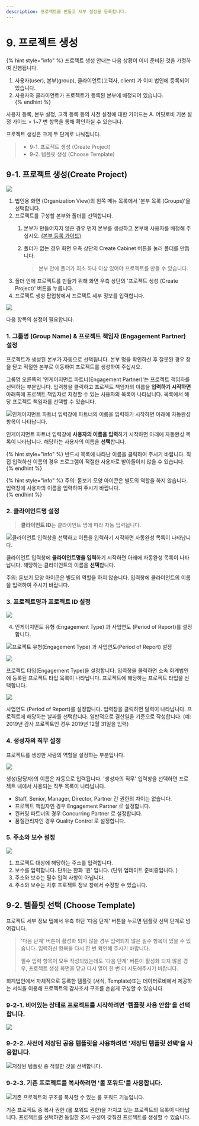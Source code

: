 ```yaml
---
description: 프로젝트를 만들고 세부 설정을 등록합니다.
---
```


# 9. 프로젝트 생성

{% hint style="info" %}
프로젝트 생성 안내는 다음 상황이 이미 준비된 것을 가정하여 진행됩니다. 

1. 사용자\(user\), 본부\(group\), 클라이언트\(고객사, client\) 가 이미 법인에 등록되어 있습니다. 
2. 사용자와 클라이언트가 프로젝트가 등록된 본부에 배정되어 있습니다.  
{% endhint %}

사용자 등록, 본부 설정, 고객 등록 등의 사전 설정에 대한 가이드는 A. 어딧로비 기본 설정 가이드 &gt; 1~7 번 항목을 통해 확인하실 수 있습니다. 

프로젝트 생성은 크게 두 단계로 나눠집니다. 

> * 9-1. 프로젝트 생성 \(Create Project\) 
> * 9-2. 템플릿 생성 \(Choose Template\)

## 9-1. 프로젝트 생성\(Create Project\)

![](../../.gitbook/assets/a_8_1%20%281%29.jpg)

1. 법인용 화면 \(Organization View\)의 왼쪽 메뉴 목록에서 '본부 목록 \(Groups\)'을 선택합니다. 
2. 프로젝트를 구성할 본부와 폴더를 선택합니다. 
   1. 본부가 만들어지지 않은 경우 먼저 본부를 생성하고 본부에 사용자를 배정해 주십시오. [\(본부 등록 가이드\)](x.-group-1.md)
   2. 폴더가 없는 경우 화면 우측 상단의 Create Cabinet 버튼을 눌러 폴더를 만듭니다. 

      > 본부 안에 폴더가 최소 하나 이상 있어야 프로젝트를 만들 수 있습니다.
3. 폴더 안에 프로젝트를 만들기 위해 화면 우측 상단의 '프로젝트 생성 \(Create Project\)' 버튼을 누릅니다. 
4. 프로젝트 생성 팝업창에서 프로젝트 세부 정보를 입력합니다.  

![](../../.gitbook/assets/a_8_2.jpg)

다음 항목의 설정이 필요합니다.  

### **1. 그룹명** \(Group Name\) & **프로젝트 책임자 \(Engagement Partner\) 설정**  

프로젝트가 생성된 본부가 자동으로 선택됩니다. 본부 명을 확인하신 후 잘못된 경우 창을 닫고 적절한 본부로 이동하여 프로젝트를 생성하여 주십시오. 

그룹명 오른쪽의 '인게이지먼트 파트너\(Engagement Partner\)'는 프로젝트 책임자를 선택하는 부분입니다. 입력창을 클릭하고 프로젝트 책임자의 이름을 **입력하기 시작하면** 아래쪽에 프로젝트 책임자로 지정할 수 있는 사용자의 목록이 나타납니다.  목록에서 해당 프로젝트 책임자를 선택할 수 있습니다.  

![&#xC778;&#xAC8C;&#xC774;&#xC9C0;&#xBA3C;&#xD2B8; &#xD30C;&#xD2B8;&#xB108; &#xC785;&#xB825;&#xCC3D;&#xC5D0; &#xD30C;&#xD2B8;&#xB108;&#xC758; &#xC774;&#xB984;&#xC744; &#xC785;&#xB825;&#xD558;&#xAE30; &#xC2DC;&#xC791;&#xD558;&#xBA74; &#xC544;&#xB798;&#xC5D0; &#xC790;&#xB3D9;&#xC644;&#xC131; &#xD56D;&#xBAA9;&#xC774; &#xB098;&#xD0C0;&#xB0A9;&#xB2C8;&#xB2E4;.](../../.gitbook/assets/image%20%2861%29.png)

인게이지먼트 파트너 입력창에 **사용자의 이름을 입력**하기 시작하면 아래에 자동완성 목록이 나타납니다. 해당하는 사용자의 이름을 **선택**합니다. 

{% hint style="info" %}
반드시 목록에 나타난 이름을 클릭하여 주시기 바랍니다. 직접 입력하신 이름의 경우 프로그램이 적절한 사용자로 받아들이지 않을 수 있습니다.  
{% endhint %}

{% hint style="info" %}
주의: 돋보기 모양 아이콘은 별도의 역할을 하지 않습니다. 입력창에 사용자의 이름을 입력하여 주시기 바랍니다.  
{% endhint %}

### 2. **클라이언트명 설정**  

> **클라이언트 ID**는 클라이언트 명에 따라 자동 입력됩니다.

![&#xD074;&#xB77C;&#xC774;&#xC5B8;&#xD2B8; &#xC785;&#xB825;&#xCC3D;&#xC744; &#xC120;&#xD0DD;&#xD558;&#xACE0; &#xC774;&#xB984;&#xC744; &#xC785;&#xB825;&#xD558;&#xAE30; &#xC2DC;&#xC791;&#xD558;&#xBA74; &#xC790;&#xB3D9;&#xC644;&#xC131; &#xBAA9;&#xB85D;&#xC774; &#xB098;&#xD0C0;&#xB0A9;&#xB2C8;&#xB2E4;.  ](../../.gitbook/assets/client-select-input-edited_for-web.jpg)

클라이언트 입력창에 **클라이언트명을 입력**하기 시작하면 아래에 자동완성 목록이 나타납니다. 해당하는 클라이언트의 이름을 **선택**합니다. 

주의: 돋보기 모양 아이콘은 별도의 역할을 하지 않습니다. 입력창에 클라이언트의 이름을 입력하여 주시기 바랍니다. 

### 3. **프로젝트명**과 **프로젝트 ID 설정**  

![](../../.gitbook/assets/project-title-and-id_for-web.jpg)

4. 인게이지먼트 유형 \(Engagement Type\) 과 사업연도 \(Period of Report\)를 설정합니다.  

![&#xD504;&#xB85C;&#xC81D;&#xD2B8; &#xC720;&#xD615;\(Engagement Type\) &#xACFC; &#xC0AC;&#xC5C5;&#xC5F0;&#xB3C4;\(Period of Report\) &#xC124;&#xC815;  ](../../.gitbook/assets/engagement-type_and_period-of-report_for-web.jpg)

![](../../.gitbook/assets/a_8_5.jpg)

프로젝트 타입\(Engagement Type\)을 설정합니다. 입력창을 클릭하면 소속 회계법인에 등록된 프로젝트 타입 목록이 나타납니다. 프로젝트에 해당하는 프로젝트 타입을 선택합니다. 

![](../../.gitbook/assets/a_8_6.jpg)

사업연도 \(Period of Report\)를 설정합니다. 입력창을 클릭하면 달력이 나타납니다. 프로젝트에 해당하는 날짜를 선택합니다.  일반적으로 결산일을 기준으로 작성합니다. \(예: 2019년 감사 프로젝트인 경우 2019년 12월 31일을 입력\) 

### 4. 생성자의 직무 설정  

프로젝트를 생성한 사람의 역할을 설정하는 부분입니다.  

![](../../.gitbook/assets/a_8_7.jpg)

생성\(담당자\)의 이름은 자동으로 입력됩니다.  '생성자의 직무' 입력창을 선택하면 프로젝트 내에서 사용되는 직무 목록이 나타납니다.  

* Staff, Senior, Manager, Director, Partner 간 권한의 차이는 없습니다. 
* 프로젝트 책임자인 경우 Engagement Partner 로 설정합니다. 
* 컨커링 파트너의 경우 Concurring Partner 로 설정합니다. 
* 품질관리자인 경우 Quality Control 로 설정합니다. 

### 5. 주소와 보수 설정  

![](../../.gitbook/assets/address_and_fee_for-web.jpg)

1. 프로젝트 대상에 해당하는 주소를 입력합니다. 
2. 보수를 입력합니다. 단위는 한화 '원' 입니다. \(단위 업데이트 준비중입니다. \)
3. 주소와 보수는 필수 입력 사항이 아닙니다. 
4. 주소와 보수는 차후 프로젝트 정보 창에서 수정할 수 있습니다. 

## 9-2. 템플릿 선택 \(Choose Template\) 

프로젝트 세부 정보 탭에서 우측 하단 '다음 단계' 버튼을 누르면 템플릿 선택 단계로 넘어갑니다.

> '다음 단계' 버튼이 활성화 되지 않을 경우 입력되지 않은 필수 항목이 있을 수 있습니다. 입력하신 항목을 다시 한 번 확인해 주시기 바랍니다. 
>
> 필수 입력 항목이 모두 작성되었는데도 '다음 단계' 버튼이 활성화 되지 않을 경우, 프로젝트 생성 화면을 닫고 다시 열어 한 번 더 시도해주시기 바랍니다.

회계법인에서 자체적으로 등록한 템플릿 \(서식, Template\)또는 데이터로비에서 제공하는 서식을 이용해 프로젝트의 감사조서 구조를 손쉽게 구성할 수 있습니다. 

### 9-2-1. 비어있는 상태로 프로젝트를 시작하려면 '템플릿 사용 안함'을 선택합니다. 

![](../../.gitbook/assets/a_8_8.jpg)

### 9-2-2. 사전에 저장된 공용 템플릿을 사용하려면 '저장된 템플릿 선택'을 사용합니다. 

![&#xC800;&#xC7A5;&#xB41C; &#xD15C;&#xD50C;&#xB9BF; &#xC911; &#xC801;&#xC808;&#xD55C; &#xAC83;&#xC744; &#xC120;&#xD0DD;&#xD569;&#xB2C8;&#xB2E4;. ](../../.gitbook/assets/a_8_8_create_project_by_template.jpg)

### 9-2-3. 기존 프로젝트를 복사하려면 '롤 포워드'를 사용합니다. 

![&#xAE30;&#xC874; &#xD504;&#xB85C;&#xC81D;&#xD2B8;&#xC758; &#xAD6C;&#xC870;&#xB97C; &#xBCF5;&#xC0AC;&#xD560; &#xC218; &#xC788;&#xB294; &#xB864; &#xD3EC;&#xC6CC;&#xB4DC; &#xAE30;&#xB2A5;&#xC785;&#xB2C8;&#xB2E4;. ](../../.gitbook/assets/a_8_8_create_project_by_roll-forward.jpg)

기존 프로젝트 중 복사 권한 \(롤 포워드 권한\)을 가지고 있는 프로젝트의 목록이 나타납니다. 프로젝트를 선택하면 동일한 조서 구성이 갖춰진 프로젝트를 생성할 수 있습니다. 

